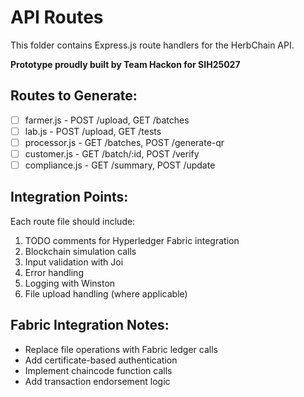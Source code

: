# API Routes

This folder contains Express.js route handlers for the HerbChain API.

**Prototype proudly built by Team Hackon for SIH25027**

## Routes to Generate:
- [ ] farmer.js - POST /upload, GET /batches
- [ ] lab.js - POST /upload, GET /tests  
- [ ] processor.js - GET /batches, POST /generate-qr
- [ ] customer.js - GET /batch/:id, POST /verify
- [ ] compliance.js - GET /summary, POST /update

## Integration Points:
Each route file should include:
1. TODO comments for Hyperledger Fabric integration
2. Blockchain simulation calls
3. Input validation with Joi
4. Error handling
5. Logging with Winston
6. File upload handling (where applicable)

## Fabric Integration Notes:
- Replace file operations with Fabric ledger calls
- Add certificate-based authentication
- Implement chaincode function calls
- Add transaction endorsement logic